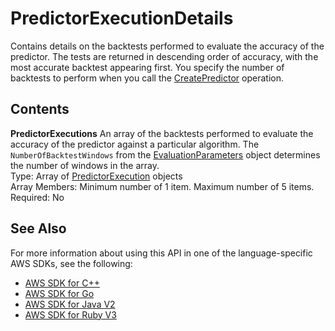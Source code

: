 # PredictorExecutionDetails<a name="API_PredictorExecutionDetails"></a>

Contains details on the backtests performed to evaluate the accuracy of the predictor\. The tests are returned in descending order of accuracy, with the most accurate backtest appearing first\. You specify the number of backtests to perform when you call the [CreatePredictor](API_CreatePredictor.md) operation\.

## Contents<a name="API_PredictorExecutionDetails_Contents"></a>

 **PredictorExecutions**   <a name="forecast-Type-PredictorExecutionDetails-PredictorExecutions"></a>
An array of the backtests performed to evaluate the accuracy of the predictor against a particular algorithm\. The `NumberOfBacktestWindows` from the [EvaluationParameters](API_EvaluationParameters.md) object determines the number of windows in the array\.  
Type: Array of [PredictorExecution](API_PredictorExecution.md) objects  
Array Members: Minimum number of 1 item\. Maximum number of 5 items\.  
Required: No

## See Also<a name="API_PredictorExecutionDetails_SeeAlso"></a>

For more information about using this API in one of the language\-specific AWS SDKs, see the following:
+  [AWS SDK for C\+\+](https://docs.aws.amazon.com/goto/SdkForCpp/forecast-2018-06-26/PredictorExecutionDetails) 
+  [AWS SDK for Go](https://docs.aws.amazon.com/goto/SdkForGoV1/forecast-2018-06-26/PredictorExecutionDetails) 
+  [AWS SDK for Java V2](https://docs.aws.amazon.com/goto/SdkForJavaV2/forecast-2018-06-26/PredictorExecutionDetails) 
+  [AWS SDK for Ruby V3](https://docs.aws.amazon.com/goto/SdkForRubyV3/forecast-2018-06-26/PredictorExecutionDetails) 